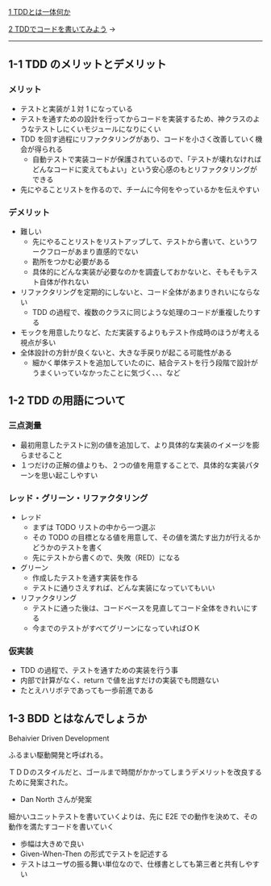 [1 TDDとは一体何か](1%20TDDとは一体何か.md)

[2 TDDでコードを書いてみよう](2%20TDDでコードを書いてみよう.md) →

---

## 1-1 TDD のメリットとデメリット

### メリット

- テストと実装が１対 1 になっている
- テストを通すための設計を行ってからコードを実装するため、神クラスのようなテストしにくいモジュールになりにくい
- TDD を回す過程にリファクタリングがあり、コードを小さく改善していく機会が得られる
	- 自動テストで実装コードが保護されているので、「テストが壊れなければどんなコードに変えてもよい」という安心感のもとリファクタリングができる
- 先にやることリストを作るので、チームに今何をやっているかを伝えやすい

### デメリット

- 難しい
	- 先にやることリストをリストアップして、テストから書いて、というワークフローがあまり直感的でない
	- 勘所をつかむ必要がある
	- 具体的にどんな実装が必要なのかを調査しておかないと、そもそもテスト自体が作れない
- リファクタリングを定期的にしないと、コード全体があまりきれいにならない
	- TDD の過程で、複数のクラスに同じような処理のコードが重複したりする
- モックを用意したりなど、ただ実装するよりもテスト作成時のほうが考える視点が多い
- 全体設計の方針が良くないと、大きな手戻りが起こる可能性がある
	- 細かく単体テストを追加していたのに、結合テストを行う段階で設計がうまくいっていなかったことに気づく、、、など

## 1-2 TDD の用語について

### 三点測量

- 最初用意したテストに別の値を追加して、より具体的な実装のイメージを膨らませること
- １つだけの正解の値よりも、２つの値を用意することで、具体的な実装パターンを思い起こしやすい

### レッド・グリーン・リファクタリング

- レッド
	- まずは TODO リストの中から一つ選ぶ
	- その TODO の目標となる値を用意して、その値を満たす出力が行えるかどうかのテストを書く
	- 先にテストから書くので、失敗（RED）になる
- グリーン
	- 作成したテストを通す実装を作る
	- テストに通りさえすれば、どんな実装になっていてもいい
- リファクタリング
	- テストに通った後は、コードベースを見直してコード全体をきれいにする
	- 今までのテストがすべてグリーンになっていればＯＫ

### 仮実装

- TDD の過程で、テストを通すための実装を行う事
- 内部で計算がなく、return で値を出すだけの実装でも問題ない
- たとえハリボテであっても一歩前進である

## 1-3 BDD とはなんでしょうか

Behaivier Driven Development

ふるまい駆動開発と呼ばれる。

ＴＤＤのスタイルだと、ゴールまで時間がかかってしまうデメリットを改良するために発案された。
- Dan North さんが発案

細かいユニットテストを書いていくよりは、先に E2E での動作を決めて、その動作を満たすコードを書いていく
- 歩幅は大きめで良い
- Given-When-Then の形式でテストを記述する
- テストはユーザの振る舞い単位なので、仕様書としても第三者と共有しやすい
